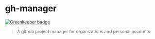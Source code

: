 # gh-manager

[![Greenkeeper badge](https://badges.greenkeeper.io/gabrielcsapo/gh-manager.svg)](https://greenkeeper.io/)

> A github project manager for organizations and personal accounts
